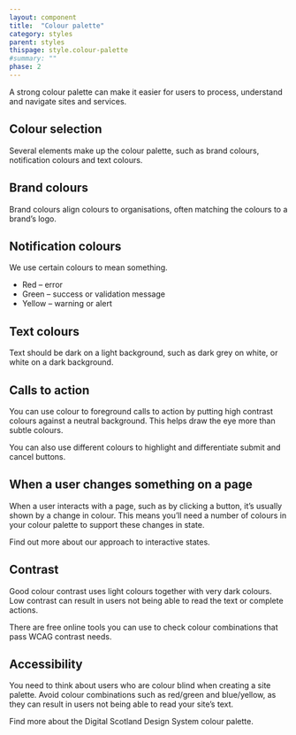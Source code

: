 ```yaml
---
layout: component
title:  "Colour palette"
category: styles
parent: styles
thispage: style.colour-palette
#summary: ""
phase: 2
---
```

A strong colour palette can make it easier for users to process,
understand and navigate sites and services.

## Colour selection

Several elements make up the colour palette, such as brand colours,
notification colours and text colours.

## Brand colours

Brand colours align colours to organisations, often matching the colours
to a brand’s logo.

## Notification colours

We use certain colours to mean something.

* Red – error
* Green – success or validation message
* Yellow – warning or alert

## Text colours

Text should be dark on a light background, such as dark grey on white,
or white on a dark background.

## Calls to action

You can use colour to foreground calls to action by putting high contrast
colours against a neutral background. This helps draw the eye more than
subtle colours.

You can also use different colours to highlight and differentiate submit and
cancel buttons.

## When a user changes something on a page

When a user interacts with a page, such as by clicking a button, it’s
usually shown by a change in colour. This means you’ll need a number of
colours in your colour palette to support these changes in state.

Find out more about our approach to interactive states.

## Contrast

Good colour contrast uses light colours together with very dark colours.
Low contrast can result in users not being able to read the text or
complete actions.

There are free online tools you can use to check colour combinations that
pass WCAG contrast needs.

## Accessibility

You need to think about users who are colour blind when creating a site
palette. Avoid colour combinations such as red/green and blue/yellow, as
they can result in users not being able to read your site’s text.

Find more about the Digital Scotland Design System colour palette.
